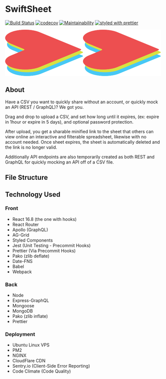 # SwiftSheet 
[![Build Status](https://travis-ci.org/Alek-S/SwiftSheet.svg?branch=master)](https://travis-ci.org/Alek-S/SwiftSheet)
[![codecov](https://codecov.io/gh/Alek-S/SwiftSheet/branch/master/graph/badge.svg)](https://codecov.io/gh/Alek-S/SwiftSheet)
[![Maintainability](https://api.codeclimate.com/v1/badges/b59006c218534a51e024/maintainability)](https://codeclimate.com/github/Alek-S/SwiftSheet/maintainability)
[![styled with prettier](https://img.shields.io/badge/styled_with-prettier-ff69b4.svg)](https://github.com/prettier/prettier)


<img src="./dist/assets/images/logo.svg" width="100%" height="150" alt="logo">

## About
Have a CSV you want to quickly share without an account, or quickly mock an API (REST / GraphQL)? We got you. 

Drag and drop to upload a CSV, and set how long until it expires, (ex: expire in 1hour or expire in 5 days), and optional password protection.

After upload, you get a sharable minified link to the sheet that others can view online an interactive and filterable spreadsheet, likewise with no account needed. Once sheet expires, the sheet is automatically deleted and the link is no longer valid.

Additionally API endpoints are also temporarily created as both REST and GraphQL for quickly mocking an API off of a CSV file.

## File Structure


## Technology Used

### Front
- React 16.8 (the one with hooks)
- React Router
- Apollo (GraphQL)
- AG-Grid
- Styled Components
- Jest (Unit Testing - Precommit Hooks)
- Prettier (Via Precommit Hooks)
- Pako (zlib deflate)
- Date-FNS
- Babel
- Webpack

### Back
- Node
- Express-GraphQL
- Mongoose
- MongoDB
- Pako (zlib inflate)
- Prettier

### Deployment
- Ubuntu Linux VPS
- PM2
- NGINX
- CloudFlare CDN
- Sentry.io (Client-Side Error Reporting)
- Code Climate (Code Quality)
